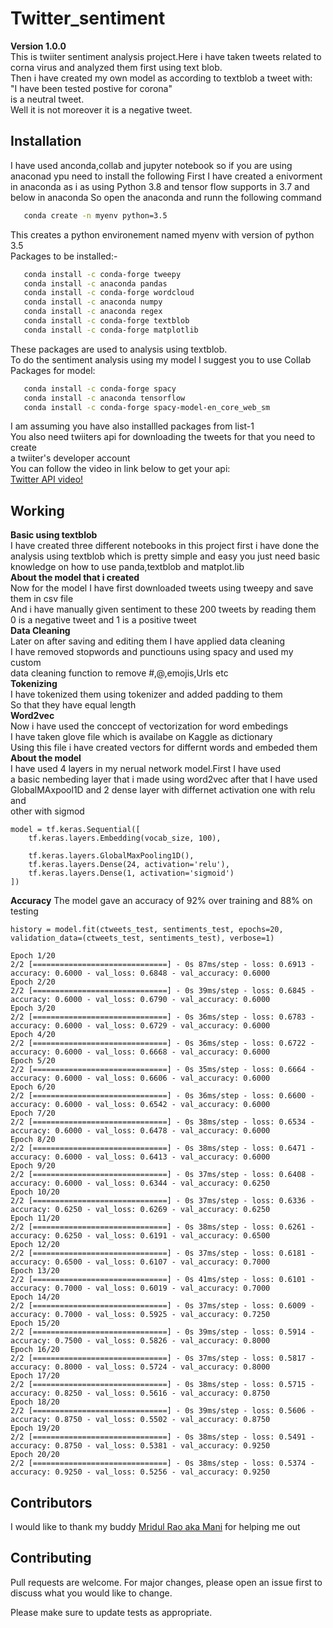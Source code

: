 # Twitter_sentiment
**Version 1.0.0** <br /> 
This is  twiiter sentiment analysis project.Here i have taken tweets related to corna virus and analyzed them first using text blob. <br /> 
Then i have created my own model as according to textblob a tweet with:<br /> 
"I have been tested postive for corona"<br /> 
is a neutral tweet.<br /> 
Well it is not moreover it is a negative tweet.<br /> 
## Installation
I have used anconda,collab and jupyter notebook so if you are using anaconad ypu need to install the following
First I have created a enivorment in anaconda as i as using Python 3.8 and tensor flow supports in 3.7 and 
below in anaconda
So open the anaconda and runn the following command
```bash
   conda create -n myenv python=3.5 
```
This creates a python environement named myenv  with version of python 3.5 <br /> 
Packages to be installed:-
```bash
   conda install -c conda-forge tweepy
   conda install -c anaconda pandas
   conda install -c conda-forge wordcloud
   conda install -c anaconda numpy
   conda install -c anaconda regex
   conda install -c conda-forge textblob
   conda install -c conda-forge matplotlib
```
These packages are used to analysis using textblob.<br />
To do the sentiment analysis using my model I suggest you to use Collab<br />
Packages for model:
```bash
   conda install -c conda-forge spacy
   conda install -c anaconda tensorflow
   conda install -c conda-forge spacy-model-en_core_web_sm
```
I am assuming you have also installled packages from list-1<br />
You also need twiiters api for downloading the tweets for that you need to create<br />
a twiiter's developer account <br />
You can follow the video in link below to get your api: <br />
 [Twitter API video!](https://pythonprogramming.net/twitter-api-streaming-tweets-python-tutorial/)
## Working
**Basic using textblob**<br />
I have created three different notebooks in this project first  i have done the analysis using textblob which is pretty simple and easy you just need basic 
knowledge on how to use panda,textblob and matplot.lib <br />
**About the model that i created**<br />
Now for the model I have first downloaded tweets using tweepy and save them in csv file<br /> 
And i have manually given sentiment to these 200 tweets by reading them<br />
0 is a negative tweet and 1 is a positive tweet<br />
  **Data Cleaning**<br />
Later on after saving and editing them I have applied data cleaning <br />
I have removed stopwords and punctiouns using spacy and used my custom<br />
data cleaning function to remove #,@,emojis,Urls etc<br/>
  **Tokenizing**<br />
I have tokenized them using tokenizer and added padding to them<br />
So that they have equal length <br />
  **Word2vec**<br />
Now i have used the conccept of vectorization for word embedings<br />
I have taken glove file which is availabe on Kaggle as dictionary<br />
Using this file i have created vectors for differnt words and embeded them<br />
 **About the model**<br />
 I have used 4 layers in my nerual network model.First I have used <br />
 a basic nembeding layer that i made using word2vec after that I have used <br />
 GlobalMAxpool1D and 2 dense layer with differnet activation one with relu and <br />
 other with sigmod
```
model = tf.keras.Sequential([
    tf.keras.layers.Embedding(vocab_size, 100),
   
    tf.keras.layers.GlobalMaxPooling1D(),
    tf.keras.layers.Dense(24, activation='relu'),
    tf.keras.layers.Dense(1, activation='sigmoid')
])
```
 **Accuracy**
 The model gave an accuracy of 92% over training and 88% on testing 
 ```
 history = model.fit(ctweets_test, sentiments_test, epochs=20, validation_data=(ctweets_test, sentiments_test), verbose=1)

Epoch 1/20
2/2 [==============================] - 0s 87ms/step - loss: 0.6913 - accuracy: 0.6000 - val_loss: 0.6848 - val_accuracy: 0.6000
Epoch 2/20
2/2 [==============================] - 0s 39ms/step - loss: 0.6845 - accuracy: 0.6000 - val_loss: 0.6790 - val_accuracy: 0.6000
Epoch 3/20
2/2 [==============================] - 0s 36ms/step - loss: 0.6783 - accuracy: 0.6000 - val_loss: 0.6729 - val_accuracy: 0.6000
Epoch 4/20
2/2 [==============================] - 0s 36ms/step - loss: 0.6722 - accuracy: 0.6000 - val_loss: 0.6668 - val_accuracy: 0.6000
Epoch 5/20
2/2 [==============================] - 0s 35ms/step - loss: 0.6664 - accuracy: 0.6000 - val_loss: 0.6606 - val_accuracy: 0.6000
Epoch 6/20
2/2 [==============================] - 0s 36ms/step - loss: 0.6600 - accuracy: 0.6000 - val_loss: 0.6542 - val_accuracy: 0.6000
Epoch 7/20
2/2 [==============================] - 0s 38ms/step - loss: 0.6534 - accuracy: 0.6000 - val_loss: 0.6478 - val_accuracy: 0.6000
Epoch 8/20
2/2 [==============================] - 0s 38ms/step - loss: 0.6471 - accuracy: 0.6000 - val_loss: 0.6413 - val_accuracy: 0.6000
Epoch 9/20
2/2 [==============================] - 0s 37ms/step - loss: 0.6408 - accuracy: 0.6000 - val_loss: 0.6344 - val_accuracy: 0.6250
Epoch 10/20
2/2 [==============================] - 0s 37ms/step - loss: 0.6336 - accuracy: 0.6250 - val_loss: 0.6269 - val_accuracy: 0.6250
Epoch 11/20
2/2 [==============================] - 0s 38ms/step - loss: 0.6261 - accuracy: 0.6250 - val_loss: 0.6191 - val_accuracy: 0.6500
Epoch 12/20
2/2 [==============================] - 0s 37ms/step - loss: 0.6181 - accuracy: 0.6500 - val_loss: 0.6107 - val_accuracy: 0.7000
Epoch 13/20
2/2 [==============================] - 0s 41ms/step - loss: 0.6101 - accuracy: 0.7000 - val_loss: 0.6019 - val_accuracy: 0.7000
Epoch 14/20
2/2 [==============================] - 0s 37ms/step - loss: 0.6009 - accuracy: 0.7000 - val_loss: 0.5925 - val_accuracy: 0.7250
Epoch 15/20
2/2 [==============================] - 0s 39ms/step - loss: 0.5914 - accuracy: 0.7500 - val_loss: 0.5826 - val_accuracy: 0.8000
Epoch 16/20
2/2 [==============================] - 0s 37ms/step - loss: 0.5817 - accuracy: 0.8000 - val_loss: 0.5724 - val_accuracy: 0.8000
Epoch 17/20
2/2 [==============================] - 0s 38ms/step - loss: 0.5715 - accuracy: 0.8250 - val_loss: 0.5616 - val_accuracy: 0.8750
Epoch 18/20
2/2 [==============================] - 0s 39ms/step - loss: 0.5606 - accuracy: 0.8750 - val_loss: 0.5502 - val_accuracy: 0.8750
Epoch 19/20
2/2 [==============================] - 0s 38ms/step - loss: 0.5491 - accuracy: 0.8750 - val_loss: 0.5381 - val_accuracy: 0.9250
Epoch 20/20
2/2 [==============================] - 0s 38ms/step - loss: 0.5374 - accuracy: 0.9250 - val_loss: 0.5256 - val_accuracy: 0.9250
````
## Contributors
I  would like to thank my buddy [Mridul Rao aka Mani](https://github.com/mridulrao) for helping me out 

## Contributing
Pull requests are welcome. For major changes, please open an issue first to discuss what you would like to change.<br />

Please make sure to update tests as appropriate.
